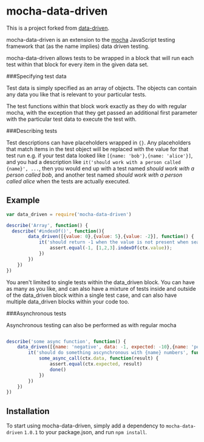 mocha-data-driven
=================

This is a project forked from [data-driven](https://github.com/fluentsoftware/data-driven).

mocha-data-driven is an extension to the [mocha](http://visionmedia.github.io/mocha/) JavaScript testing framework that (as the name implies) data driven testing.

mocha-data-driven allows tests to be wrapped in a block that will run each test within that block for every item in the given data set. 

###Specifying test data

Test data is simply specified as an array of objects. The objects can contain any data you like that is relevant to your particular tests.

The test functions within that block work exactly as they do with regular mocha, with the exception that they get passed an additional first  parameter with the particular test data to execute the test with.

###Describing tests

Test descriptions can have placeholders wrapped in ```{}```. Any placeholders that match items in the test object will be replaced with the value for that test run e.g. if your test data looked like ```[{name: 'bob'},{name: 'alice'}]```, and you had a description like ```it('should work with a person called {name}', ...```, then you would end up with a test named *should work with a person called bob*, and another test named *should work with a person called alice* when the tests are actually executed.

## Example

```javascript
var data_driven = require('mocha-data-driven')

describe('Array', function() {
  describe('#indexOf()', function(){
		data_driven([{value: 0},{value: 5},{value: -2}], function() {
	    	it('should return -1 when the value is not present when searching for {value}', function(ctx){
	      		assert.equal(-1, [1,2,3].indexOf(ctx.value));
	    	})
	    })
  	})
})

```

You aren't limited to single tests within the data\_driven block. You can have as many as you like, and can also have a mixture of tests inside and outside of the data\_driven block within a single test case, and can also have multiple data\_driven blocks within your code too.

###Asynchronous tests

Asynchronous testing can also be performed as with regular mocha

```javascript

describe('some async function', function() {
	data_driven([{name: 'negative', data: -1, expected: -10},{name: 'positive', data: 1, expected: 10}], function() {
		it('should do something ascynchronous with {name} numbers', function(ctx,done) {
			some_async_call(ctx.data, function(result) {
				assert.equal(ctx.expected, result)
				done()
			})
		})
	}) 
})

```

## Installation

To start using mocha-data-driven, simply add a dependency to ```mocha-data-driven``` ```1.0.1``` to your package.json, and run ```npm install```.

